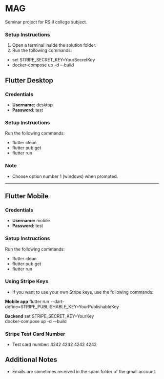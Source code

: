# MAG
Seminar project for RS II college subject.

### Setup Instructions
1. Open a terminal inside the solution folder.
2. Run the following commands:</br>
- set STRIPE_SECRET_KEY=YourSecretKey </br>
- docker-compose up -d --build


## Flutter Desktop

### Credentials
- **Username:** desktop
- **Password:** test


### Setup Instructions
Run the following commands:
</br>
- flutter clean </br>
- flutter pub get </br>
- flutter run


### Note
- Choose option number 1 (windows) when prompted.

---

## Flutter Mobile

### Credentials
- **Username:** mobile
- **Password:** test


### Setup Instructions
Run the following commands:
</br>
- flutter clean </br>
- flutter pub get </br>
- flutter run

### Using Stripe Keys
- If you want to use your own Stripe keys, use the following commands: </br>

**Mobile app**
flutter run --dart-define=STRIPE_PUBLISHABLE_KEY=YourPublishableKey

**Backend**
set STRIPE_SECRET_KEY=YourKey </br>
docker-compose up -d --build

### Stripe Test Card Number
- Test card number: 4242 4242 4242 4242

## Additional Notes
- Emails are sometimes received in the spam folder of the gmail account.



